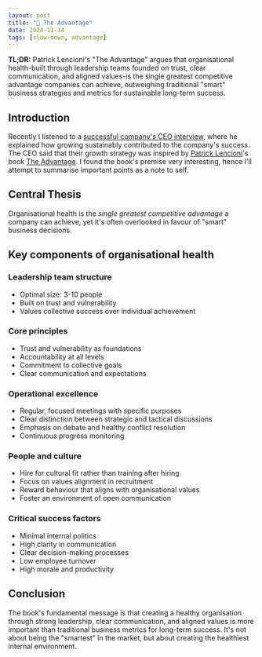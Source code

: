 ```yaml
---
layout: post
title: "💪 The Advantage"
date: 2024-11-14
tags: [slow-down, advantage]
---
```


**TL;DR:** Patrick Lencioni's "The Advantage" argues that organisational health-built through leadership teams founded on trust, clear communication, and aligned values-is the single greatest competitive advantage companies can achieve, outweighing traditional "smart" business strategies and metrics for sustainable long-term success.

<!--more-->

## Introduction
Recently I listened to a [successful company's CEO interview](https://saasscalingsecrets.buzzsprout.com/2172375/episodes/15926541-why-slower-growth-could-be-your-fast-track-to-success-with-roan-lavery-ceo-of-freeagent), where he explained how growing sustainably contributed to the company's success. The CEO said that their growth strategy was inspired by [Patrick Lencioni](https://www.tablegroup.com/pat/)'s book [The Advantage](https://www.tablegroup.com/product/the-advantage/). I found the book's premise very interesting, hence I'll attempt to summarise important points as a note to self.   

## Central Thesis
Organisational health is the _single greatest competitive advantage_ a company can achieve, yet it's often overlooked in favour of "smart" business decisions.

## Key components of organisational health
### Leadership team structure
- Optimal size: 3-10 people
- Built on trust and vulnerability
- Values collective success over individual achievement

### Core principles
- Trust and vulnerability as foundations
- Accountability at all levels
- Commitment to collective goals
- Clear communication and expectations

### Operational excellence
- Regular, focused meetings with specific purposes
- Clear distinction between strategic and tactical discussions
- Emphasis on debate and healthy conflict resolution
- Continuous progress monitoring

### People and culture
- Hire for cultural fit rather than training after hiring
- Focus on values alignment in recruitment
- Reward behaviour that aligns with organisational values
- Foster an environment of open communication

### Critical success factors
- Minimal internal politics
- High clarity in communication
- Clear decision-making processes
- Low employee turnover
- High morale and productivity

## Conclusion
The book's fundamental message is that creating a healthy organisation through strong leadership, clear communication, and aligned values is more important than traditional business metrics for long-term success. It's not about being the "smartest" in the market, but about creating the healthiest internal environment.
